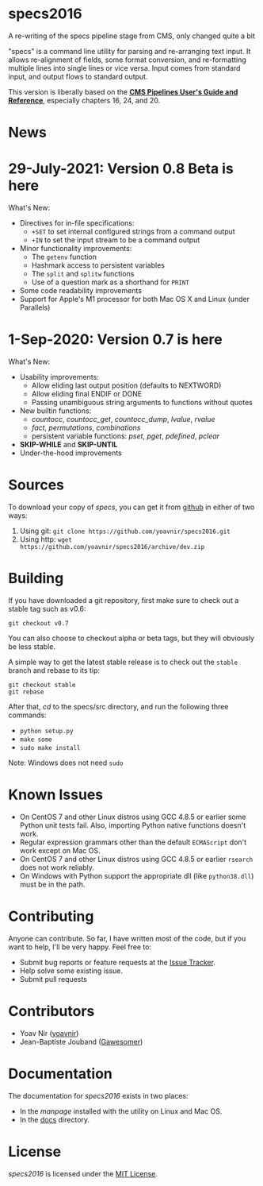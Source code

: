 # specs2016
A re-writing of the specs pipeline stage from CMS, only changed quite a bit

"specs" is a command line utility for parsing and re-arranging text
input. It allows re-alignment of fields, some format conversion, and
re-formatting multiple lines into single lines or vice versa. Input
comes from standard input, and output flows to standard output.

This version is liberally based on the [**CMS Pipelines User's Guide and Reference**](https://publib.boulder.ibm.com/epubs/pdf/hcsj0c30.pdf), especially chapters 16, 24, and 20.

News
====
29-July-2021: Version 0.8 Beta is here
======================================
What's New:
* Directives for in-file specifications:
  * `+SET` to set internal configured strings from a command output
  * `+IN` to set the input stream to be a command output
* Minor functionality improvements:
  * The `getenv` function
  * Hashmark access to persistent variables
  * The `split` and `splitw` functions
  * Use of a question mark as a shorthand for `PRINT`
* Some code readability improvements
* Support for Apple's M1 processor for both Mac OS X and Linux (under Parallels)

1-Sep-2020: Version 0.7 is here
===============================
What's New:
* Usability improvements:
  * Allow eliding last output position (defaults to NEXTWORD)
  * Allow eliding final ENDIF or DONE
  * Passing unambiguous string arguments to functions without quotes
* New builtin functions: 
  * *countocc*, *countocc_get*, *countocc_dump*, *lvalue*, *rvalue*
  * *fact*, *permutations*, *combinations*
  * persistent variable functions: *pset*, *pget*, *pdefined*, *pclear*
* **SKIP-WHILE** and **SKIP-UNTIL**
* Under-the-hood improvements


Sources
=======
To download your copy of *specs*, you can get it from [github](https://github.com/yoavnir/specs2016) in either of two ways:
1. Using git: `git clone https://github.com/yoavnir/specs2016.git`
2. Using http: `wget https://github.com/yoavnir/specs2016/archive/dev.zip`

Building
========
If you have downloaded a git repository, first make sure to check out a stable tag such as v0.6:
```
git checkout v0.7
```
You can also choose to checkout alpha or beta tags, but they will obviously be less stable.

A simple way to get the latest stable release is to check out the `stable` branch and rebase to its tip:
```
git checkout stable
git rebase
```

After that, _cd_ to the specs/src directory, and run the following three commands:
* `python setup.py`
* `make some`
* `sudo make install`

Note: Windows does not need `sudo`

Known Issues
============
* On CentOS 7 and other Linux distros using GCC 4.8.5 or earlier some Python unit tests fail. Also, importing Python native functions doesn't work.
* Regular expression grammars other than the default `ECMAScript` don't work except on Mac OS.
* On CentOS 7 and other Linux distros using GCC 4.8.5 or earlier `rsearch` does not work reliably.
* On Windows with Python support the appropriate dll (like `python38.dll`) must be in the path.

Contributing
============
Anyone can contribute. So far, I have written most of the code, but if you want to help, I'll be very happy. Feel free to:
* Submit bug reports or feature requests at the [Issue Tracker](https://github.com/yoavnir/specs2016/issues).
* Help solve some existing issue.
* Submit pull requests

Contributors
============
* Yoav Nir ([yoavnir](https://github.com/yoavnir))
* Jean-Baptiste Jouband ([Gawesomer](https://github.com/Gawesomer))

Documentation
=============
The documentation for *specs2016* exists in two places:
* In the *manpage* installed with the utility on Linux and Mac OS.
* In the [docs](specs/docs/TOC.md) directory.

License
=======
*specs2016* is licensed under the [MIT License](https://github.com/yoavnir/specs2016/blob/dev/LICENSE).
